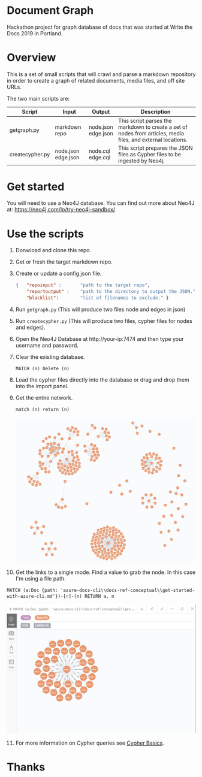 # Document Graph

Hackathon project for graph  database of docs that was started at Write the Docs 2019 in Portland.

# Overview

This is a set of small scripts that will crawl and parse a markdown repository in order to create a graph of related documents, media files, and off site URLs.

The two main scripts are:

| Script | Input | Output | Description |
| --- | --- | --- | --- |
| getgraph.py | markdown repo | node.json<br>edge.json | This script parses the markdown to create a set of nodes from articles, media files, and external locations. |
| createcypher.py | node.json<br>edge.json | node.cql<br>edge.cql | This script prepares the JSON files as Cypher files to be ingested by Neo4j. |

# Get started

You will need to use a Neo4J database. You can find out more about Neo4J at: https://neo4j.com/lp/try-neo4j-sandbox/


# Use the scripts

1. Donwload and clone this repo.
2. Get or fresh the target markdown repo.
3. Create or update a config.json file.
    ```json  
    {   "repoinput" :       "path to the target repo", 
        "reportoutput" :    "path to the directory to output the JSON.",
        "blacklist":        "list of filenames to exclude." }
    ```

4. Run `getgraph.py` (This will produce two files node and edges in json)
5. Run `createcypher.py` (This will produce two files, cypher files for nodes and edges).
6. Open the Neo4J Database at http://your-ip:7474 and then type your username and password.
7. Clear the existing database.
    ```cypher
    MATCH (n) Delete (n)
    ```
8. Load the cypher files directly into the database or drag and drop them into the import panel.

9. Get the entire network.
    ```cypher
    match (n) return (n)
    ```

    ![Noe4J database](/media/graph.png)

10.  Get the links to a single mode. Find a value to grab the node. In this case I'm using a file path.

```cypher
MATCH (a:Doc {path: 'azure-docs-cli\\docs-ref-conceptual\\get-started-with-azure-cli.md'})-[r]-(n) RETURN a, n
```

![Cypher queries in the database](/media/singlenode.png)

11. For more information on Cypher queries see [Cypher Basics](https://neo4j.com/developer/cypher-query-language/).

# Thanks